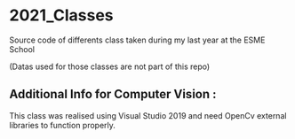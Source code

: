 # 2021_Classes
Source code of differents class taken during my last year at the ESME School

(Datas used for those classes are not part of this repo)

## Additional Info for Computer Vision :

This class was realised using Visual Studio 2019 and need OpenCv external libraries to function properly.

